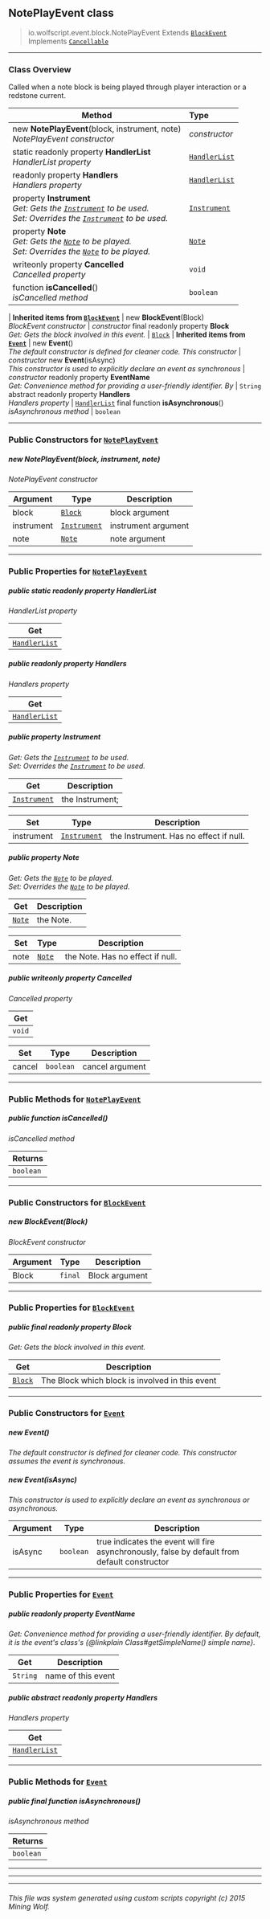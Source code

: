 ## NotePlayEvent __class__

>io.wolfscript.event.block.NotePlayEvent
>Extends [`BlockEvent`](BlockEvent.md)
>Implements [`Cancellable`](../Cancellable.md)

---

### Class Overview

Called when a note block is being played through player interaction or a redstone current.

Method | Type   
--- | :--- 
new __NotePlayEvent__(block, instrument, note) <br> _NotePlayEvent constructor_ | _constructor_
static readonly property __HandlerList__ <br> _HandlerList property_ | [`HandlerList`](../HandlerList.md)
 readonly property __Handlers__ <br> _Handlers property_ | [`HandlerList`](../HandlerList.md)
  property __Instrument__ <br> _Get: Gets the [`Instrument`](../../Instrument.md) to be used.<br>Set: Overrides the [`Instrument`](../../Instrument.md) to be used._ | [`Instrument`](../../Instrument.md)
  property __Note__ <br> _Get: Gets the [`Note`](../../Note.md) to be played.<br>Set: Overrides the [`Note`](../../Note.md) to be played._ | [`Note`](../../Note.md)
 writeonly property __Cancelled__ <br> _Cancelled property_ | `void`
 function __isCancelled__() <br> _isCancelled method_ | `boolean`
 |
__Inherited items from [`BlockEvent`](BlockEvent.md)__ |
new __BlockEvent__(Block) <br> _BlockEvent constructor_ | _constructor_
final readonly property __Block__ <br> _Get: Gets the block involved in this event._ | [`Block`](../../block/Block.md)
 |
__Inherited items from [`Event`](../Event.md)__ |
new __Event__() <br> _The default constructor is defined for cleaner code. This constructor_ | _constructor_
new __Event__(isAsync) <br> _This constructor is used to explicitly declare an event as synchronous_ | _constructor_
 readonly property __EventName__ <br> _Get: Convenience method for providing a user-friendly identifier. By_ | `String`
abstract readonly property __Handlers__ <br> _Handlers property_ | [`HandlerList`](../HandlerList.md)
final function __isAsynchronous__() <br> _isAsynchronous method_ | `boolean`







---

### Public Constructors for [`NotePlayEvent`](NotePlayEvent.md)

##### <a id='noteplayevent'></a>new __NotePlayEvent__(block, instrument, note) 

_NotePlayEvent constructor_

Argument | Type | Description  
--- | --- | --- 
block | [`Block`](../../block/Block.md) | block argument
instrument | [`Instrument`](../../Instrument.md) | instrument argument
note | [`Note`](../../Note.md) | note argument

---

### Public Properties for [`NotePlayEvent`](NotePlayEvent.md)

##### <a id='handlerlist'></a>public static readonly property __HandlerList__

_HandlerList property_

Get | 
--- | 
[`HandlerList`](../HandlerList.md) |



##### <a id='handlers'></a>public  readonly property __Handlers__

_Handlers property_

Get | 
--- | 
[`HandlerList`](../HandlerList.md) |



##### <a id='instrument'></a>public   property __Instrument__

_Get: Gets the [`Instrument`](../../Instrument.md) to be used.<br>Set: Overrides the [`Instrument`](../../Instrument.md) to be used._

Get | Description
--- | --- 
[`Instrument`](../../Instrument.md) | the Instrument;

Set | Type | Description  
--- | --- | --- 
instrument | [`Instrument`](../../Instrument.md) | the Instrument. Has no effect if null.


##### <a id='note'></a>public   property __Note__

_Get: Gets the [`Note`](../../Note.md) to be played.<br>Set: Overrides the [`Note`](../../Note.md) to be played._

Get | Description
--- | --- 
[`Note`](../../Note.md) | the Note.

Set | Type | Description  
--- | --- | --- 
note | [`Note`](../../Note.md) | the Note. Has no effect if null.


##### <a id='cancelled'></a>public  writeonly property __Cancelled__

_Cancelled property_

Get | 
--- | 
`void` |

Set | Type | Description  
--- | --- | --- 
cancel | `boolean` | cancel argument


---

### Public Methods for [`NotePlayEvent`](NotePlayEvent.md)

##### <a id='iscancelled'></a>public  function __isCancelled__()

_isCancelled method_

Returns | 
--- | 
`boolean` |


---
### Public Constructors for [`BlockEvent`](BlockEvent.md)

##### <a id='blockevent'></a>new __BlockEvent__(Block) 

_BlockEvent constructor_

Argument | Type | Description  
--- | --- | --- 
Block | `final` | Block argument

---

### Public Properties for [`BlockEvent`](BlockEvent.md)

##### <a id='block'></a>public final readonly property __Block__

_Get: Gets the block involved in this event._

Get | Description
--- | --- 
[`Block`](../../block/Block.md) | The Block which block is involved in this event



---
### Public Constructors for [`Event`](../Event.md)

##### <a id='event'></a>new __Event__() 

_The default constructor is defined for cleaner code. This constructor assumes the event is synchronous._


##### <a id='event'></a>new __Event__(isAsync) 

_This constructor is used to explicitly declare an event as synchronous or asynchronous._

Argument | Type | Description  
--- | --- | --- 
isAsync | `boolean` | true indicates the event will fire asynchronously, false by default from default constructor

---

### Public Properties for [`Event`](../Event.md)

##### <a id='eventname'></a>public  readonly property __EventName__

_Get: Convenience method for providing a user-friendly identifier. By default, it is the event's class's {@linkplain Class#getSimpleName() simple name}._

Get | Description
--- | --- 
`String` | name of this event



##### <a id='handlers'></a>public abstract readonly property __Handlers__

_Handlers property_

Get | 
--- | 
[`HandlerList`](../HandlerList.md) |



---

### Public Methods for [`Event`](../Event.md)

##### <a id='isasynchronous'></a>public final function __isAsynchronous__()

_isAsynchronous method_

Returns | 
--- | 
`boolean` |


---


---


---


###### This file was system generated using custom scripts copyright (c) 2015 Mining Wolf.
	

